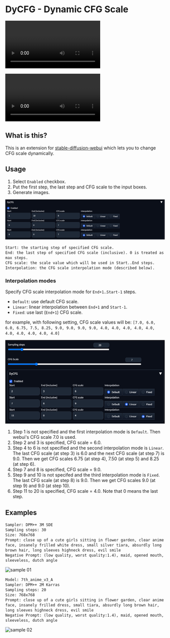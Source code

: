 # DyCFG - Dynamic CFG Scale

![cover 01](./images/7th_cfg_8_to_2.mp4)

![cover 02](./images/cfg_8_to_2.mp4)

## What is this?

This is an extension for [stable-diffusion-webui](https://github.com/AUTOMATIC1111/stable-diffusion-webui) which lets you to change CFG scale dynamically.

## Usage

1. Select `Enabled` checkbox.
2. Put the first step, the last step and CFG scale to the input boxes.
3. Generate images.

![UI](./images/ui.png)

```
Start: the starting step of specified CFG scale.
End: the last step of specified CFG scale (inclusive). 0 is treated as max steps.
CFG scale: the scale value which will be used in Start..End steps.
Interpolation: the CFG scale interpolation mode (described below).
```

### Interpolation modes

Specify CFG scale interpolation mode for `End+1`..`Start-1` steps.

- `Default`: use default CFG scale.
- `Linear`: linear interpolation between `End+1` and `Start-1`.
- `Fixed`: use last (`End+1`) CFG scale.

for example, with following setting, CFG scale values will be:
`[7.0, 6.0, 6.0, 6.75, 7.5, 8.25, 9.0, 9.0, 9.0, 9.0, 4.0, 4.0, 4.0, 4.0, 4.0, 4.0, 4.0, 4.0, 4.0, 4.0]`

![scale example](./images/scale_examples.png)

1. Step 1 is not specified and the first interpolation mode is `Default`. Then webui's CFG scale 7.0 is used.
2. Step 2 and 3 is specified, CFG scale = 6.0.
3. Step 4 to 6 is not specified and the second interpolation mode is `Linear`. The last CFG scale (at step 3) is 6.0 and the next CFG scale (at step 7) is 9.0. Then we get CFG scales 6.75 (at step 4), 7.50 (at step 5) and 8.25 (at step 6).
4. Step 7 and 8 is specified, CFG scale = 9.0.
5. Step 9 and 10 is not specifed and the third interpolation mode is `Fixed`. The last CFG scale (at step 8) is 9.0. Then we get CFG scales 9.0 (at step 9) and 9.0 (at step 10).
6. Step 11 to 20 is specified, CFG scale = 4.0. Note that 0 means the last step.


## Examples

```
Sampler: DPM++ 3M SDE
Sampling steps: 30
Size: 768x768
Prompt: close up of a cute girls sitting in flower garden, clear anime face, insanely frilled white dress, small silver tiara, absurdly long brown hair, long sleeves highneck dress, evil smile
Negative Prompt: (low quality, worst quality:1.4), maid, opened mouth, sleeveless, dutch angle
```

![sample 01](./images/05.png)


```
Model: 7th_anime_v3_A
Sampler: DPM++ 2M Karras
Sampling steps: 20
Size: 768x768
Prompt: close up of a cute girls sitting in flower garden, clear anime face, insanely frilled dress, small tiara, absurdly long brown hair, long sleeves highneck dress, evil smile
Negative Prompt: (low quality, worst quality:1.4), maid, opened mouth, sleeveless, dutch angle
```

![sample 02](./images/09.png)
